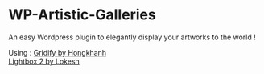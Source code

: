 # WP-Artistic-Galleries
An easy Wordpress plugin to elegantly display your artworks to the world !

Using :
<a href="https://github.com/hongkhanh/gridify">Gridify by Hongkhanh</a></br>
<a href="https://github.com/lokesh/lightbox2">Lightbox 2 by Lokesh</a>
